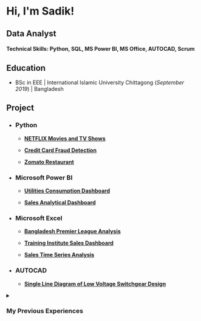 # Hi, I'm Sadik! 

## Data Analyst

#### Technical Skills: Python, SQL, MS Power BI, MS Office, AUTOCAD, Scrum

## Education
- BSc in EEE | International Islamic University Chittagong (_September 2019_)	 | Bangladesh

## Project
 - ### Python
	- [**NETFLIX Movies and TV Shows**](https://github.com/md-sadik-hossen/Netflix-Movies-and-TV-Shows)

	- [**Credit Card Fraud Detection**](https://github.com/md-sadik-hossen/Credit-Card-Fraud-Detection)
 		
	- [**Zomato Restaurant**](https://github.com/md-sadik-hossen/Zomato-Restaurant-Data-Analysis)
		
 - ### Microsoft Power BI
	- [**Utilities Consumption Dashboard**](https://github.com/md-sadik-hossen/Utilities-Consumption-Dashboard)
		
	- [**Sales Analytical Dashboard**](https://github.com/md-sadik-hossen/Sales-Dashboard)
		
 - ### Microsoft Excel
	- [**Bangladesh Premier League Analysis**](https://github.com/md-sadik-hossen/BPL-Analytics-Cricket-DASHBOARD)
		
	- [**Training Institute Sales Dashboard**](https://github.com/md-sadik-hossen/Training-Institute-Sales-Dashboard)
		
	- [**Sales Time Series Analysis**](https://github.com/md-sadik-hossen/Sales-Time-Series-Analysis)
		
 - ### AUTOCAD
	- [**Single Line Diagram of Low Voltage Switchgear Design**](https://github.com/md-sadik-hossen/Low-Voltage-Switchgear-Design)


<details>
 <summary><h3>My Previous Experiences</h3></summary>

### Ulterior Engineering International
#### Electrical Design Engineer | March 2022- August 2022
- Prepared and corrected site drawings using AutoCAD and produced hand-drawn field sketches to meet industry standards and execution plans.
- Designed PLC-related projects, programming and control panel design using TIA Portal.
- Provided guidance and training in the field of electrical automation to students.

### Sotej
#### Organic Farmer | October 2019 - November 2023
- Produced high-quality, nutrient-rich food using ZBNF and other natural farming models.
- Increased soil health and productivity by reducing environmental impact.
- Struggled to meet market demand regarding size and color due to lack of certification, impacting consumer trust.
- Leveraged market research to achieve 12% revenue growth and 9% cost reduction in transportation through strategic planning and customer trend analysis.

<details>
<summary><h3>What Inspired Me to Become a Full-Time Organic Farmer:</h3></summary>

- I underwent surgery in 2012 to address a blasted gallbladder, only to discover that the underlying cause was linked to pesticide residue or heavy metal contamination. This revelation likely prompted deeper questions about environmental and health concerns, raising awareness about the potential dangers of exposure to such toxins in everyday life. This experience may have sparked my interest in advocating for cleaner and safer environments, as well as promoting awareness about the importance of regulating pesticide use and monitoring heavy metal contamination in food and water sources. Additionally, it may have inspired me to explore avenues for personal health and wellness, including dietary changes and lifestyle adjustments to minimize exposure to harmful substances. 

</details>

<details>
<summary><h3>Why I Became a Data Analyst:</h3></summary>

- As I delved deeper into this newfound passion, I found solace and purpose in the meticulous collection and analysis of data from my agriculture farm. Each day, as I meticulously recorded observations and tracked my journey, I began to realize the transformative power of data. It wasn't just numbers and figures; it was the roadmap to a better, more sustainable future.

- Driven by a burning desire to make a difference, my journey to becoming a data analyst took flight. Armed with a wealth of information gathered from the fields, I embarked on a quest to optimize farming practices, boost crop yield, and minimize resource usage. It wasn't just about profitability anymore; it was about nurturing the land, respecting its bounties, and ensuring the prosperity of generations to come.

- Yet, amidst my fervent pursuit, I couldn't shake off the lingering shadows of ignorance and indifference that plagued our society. The stark reality of a populace unaware of the dangers lurking in their food and oblivious to the sacrifices of those toiling in the fields haunted me. It wasn't just about farming anymore; it was about bridging the gap between knowledge and action, about empowering communities to demand better, safer choices.

- But as I stood at the crossroads of uncertainty, faced with the harsh realities of market limitations and consumer reluctance, I found myself torn between my passion for farming and the harsh realities of economic survival. The transition from full-time farmer to part-time seemed inevitable, a bittersweet compromise between my dreams and the harsh dictates of reality.

- Yet, even as I scaled back my commitments, the flame of hope burned bright within me. For I knew that my journey was far from over. Armed with data as my sword and passion as my shield, I vowed to continue the fight, to champion a future where every seed sown was a promise of prosperity, every harvest reaped a testament to resilience, and every decision made a step towards a brighter tomorrow.

</details>
